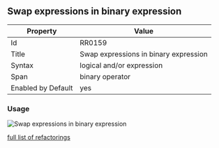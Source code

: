 ## Swap expressions in binary expression

Property | Value
--- | --- 
Id | RR0159
Title | Swap expressions in binary expression
Syntax | logical and/or expression
Span | binary operator
Enabled by Default | yes

### Usage

![Swap expressions in binary expression](../../images/refactorings/SwapExpressionsInBinaryExpression.png)

[full list of refactorings](Refactorings.md)
